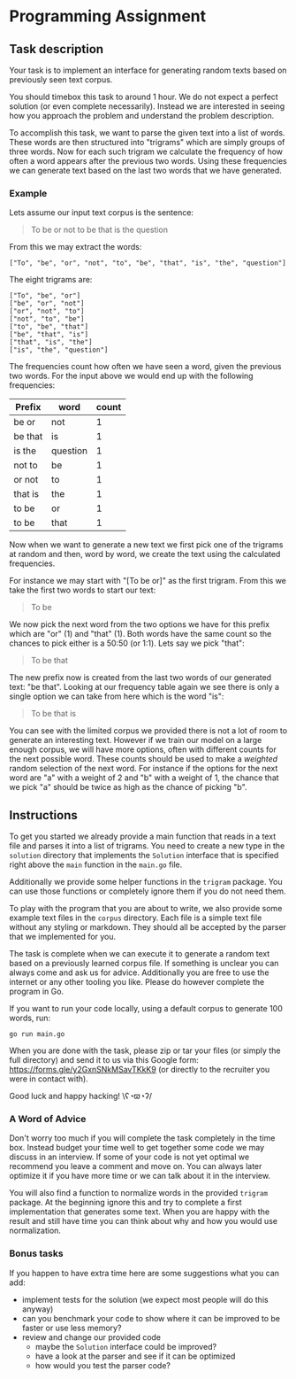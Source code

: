 # Programming Assignment

## Task description

Your task is to implement an interface for generating random texts based on
previously seen text corpus.

You should timebox this task to around 1 hour. We do not expect a perfect solution (or even complete necessarily). 
Instead we are interested in seeing how you approach the problem and understand the problem description. 

To accomplish this task, we want to parse the given text into a list of words.
These words are then structured into "trigrams" which are simply groups of three words.
Now for each such trigram we calculate the frequency of how often a word appears
after the previous two words. Using these frequencies we can generate text based
on the last two words that we have generated.

### Example

Lets assume our input text corpus is the sentence:

> To be or not to be that is the question

From this we may extract the words:

```
["To", "be", "or", "not", "to", "be", "that", "is", "the", "question"]
```

The eight trigrams are:

```
["To", "be", "or"]
["be", "or", "not"]
["or", "not", "to"]
["not", "to", "be"]
["to", "be", "that"]
["be", "that", "is"]
["that", "is", "the"]
["is", "the", "question"]
```

The frequencies count how often we have seen a word, given the previous two words.
For the input above we would end up with the following frequencies:

| Prefix  | word     | count |
|---------|----------|-------|
| be or   | not      | 1     |
| be that | is       | 1     |
| is the  | question | 1     |
| not to  | be       | 1     |
| or not  | to       | 1     |
| that is | the      | 1     |
| to be   | or       | 1     |
| to be   | that     | 1     |

Now when we want to generate a new text we first pick one of the trigrams at
random and then, word by word, we create the text using the calculated frequencies.

For instance we may start with "[To be or]" as the first trigram. From this we
take the first two words to start our text:

> To be

We now pick the next word from the two options we have for this prefix which are
"or" (1) and "that" (1). Both words have the same count so the chances to pick
either is a 50:50 (or 1:1). Lets say we pick "that":

> To be that

The new prefix now is created from the last two words of our generated text:
"be that". Looking at our frequency table again we see there is only a single
option we can take from here which is the word "is":

> To be that is

You can see with the limited corpus we provided there is not a lot of room to
generate an interesting text. However if we train our model on a large enough
corpus, we will have more options, often with different counts for the next
possible word. These counts should be used to make a _weighted_  random
selection of the next word. For instance if the options for the next word are
"a" with a weight of 2 and "b" with a weight of 1, the chance that we pick "a"
should be twice as high as the chance of picking "b".

## Instructions

To get you started we already provide a main function that reads in a text file
and parses it into a list of trigrams. You need to create a new type in the `solution` 
directory that implements the `Solution` interface that is specified right above the `main`
function in the `main.go` file. 

Additionally we provide some helper functions in the `trigram` package. You can
use those functions or completely ignore them if you do not need them. 

To play with the program that you are about to write, we also provide some example
text files in the `corpus` directory. Each file is a simple text file without any
styling or markdown. They should all be accepted by the parser that we implemented
for you.

The task is complete when we can execute it to generate a random text based on a
previously learned corpus file. If something is unclear you can always come and
ask us for advice. Additionally you are free to use the internet or any other
tooling you like. Please do however complete the program in Go.

If you want to run your code locally, using a default corpus to generate 100 words, run:

```
go run main.go
``` 

When you are done with the task, please zip or tar your files (or simply the
full directory) and send it to us via this Google form: https://forms.gle/y2GxnSNkMSavTKkK9 (or directly to the recruiter you were in contact with).

Good luck and happy hacking! \ʕ◔ϖ◔ʔ/ 

### A Word of Advice

Don't worry too much if you will complete the task completely in the time box. Instead
budget your time well to get together some code we may discuss in an interview. If some of your
code is not yet optimal we recommend you leave a comment and move on. You can always
later optimize it if you have more time or we can talk about it in the interview.

You will also find a function to normalize words in the provided `trigram` package.
At the beginning ignore this and try to complete a first implementation that generates
some text. When you are happy with the result and still have time you can think about
why and how you would use normalization.

### Bonus tasks

If you happen to have extra time here are some suggestions what you can add:

- implement tests for the solution (we expect most people will do this anyway)
- can you benchmark your code to show where it can be improved to be faster or use less memory?
- review and change our provided code
  - maybe the `Solution` interface could be improved?
  - have a look at the parser and see if it can be optimized
  - how would you test the parser code?
